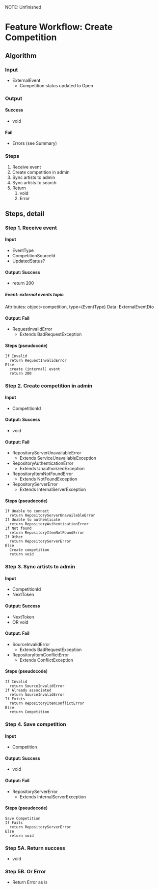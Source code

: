 NOTE: Unfinished

# Feature Workflow: Create Competition

## Algorithm

### Input
- ExternalEvent
  - Competition status updated to Open

### Output

#### Success

- void

#### Fail

- Errors (see Summary)

### Steps

1. Receive event
2. Create competition in admin
3. Sync artists to admin
4. Sync artists to search
5. Return
   1. void
   2. Error

## Steps, detail

### Step 1. Receive event

#### Input
- EventType
- CompetitionSourceId
- UpdatedStatus?

#### Output: Success

- return 200

##### Event: external events topic

Attributes: object=competition, type={EventType}
Data: ExternalEventDto

#### Output: Fail

- RequestInvalidError
  - Extends BadRequestException

#### Steps (pseudocode)

```
If Invalid
  return RequestInvalidError
Else
  create (internal) event
  return 200
```

### Step 2. Create competition in admin

#### Input
- CompetitionId

#### Output: Success

- void

#### Output: Fail

- RepositoryServerUnavailableError
  - Extends ServiceUnavailableException
- RepositoryAuthenticationError
  - Extends UnauthorizedException
- RepositoryItemNotFoundError
  - Extends NotFoundException
- RepositoryServerError
  - Extends InternalServerException

#### Steps (pseudocode)

```
If Unable to connect
  return RepositoryServerUnavailableError
If Unable to authenticate
  return RepositoryAuthenticationError
If Not found
  return RepositoryItemNotFoundError
If Other
  return RepositoryServerError
Else
  Create competition
  return void
```

### Step 3. Sync artists to admin

#### Input
- CompetitionId
- NextToken

#### Output: Success

- NextToken
- OR void

#### Output: Fail

- SourceInvalidError
  - Extends BadRequestException
- RepositoryItemConflictError
  - Extends ConflictException

#### Steps (pseudocode)

```
If Invalid
  return SourceInvalidError
If Already associated
  return SourceInvalidError
If Exists
  return RepositoryItemConflictError
Else
  return Competition
```

### Step 4. Save competition

#### Input
- Competition

#### Output: Success

- void

#### Output: Fail

- RepositoryServerError
  - Extends InternalServerException

#### Steps (pseudocode)

```
Save Competition
If Fails
  return RepositoryServerError
Else
  return void
```

### Step 5A. Return success

- void

### Step 5B. Or Error

- Return Error as is
